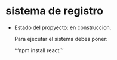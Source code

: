 <h1> sistema de registro</h1>

- Estado del propyecto: en construccion.

  Para ejecutar el sistema debes poner:

  ‘‘‘npm install react’’’
